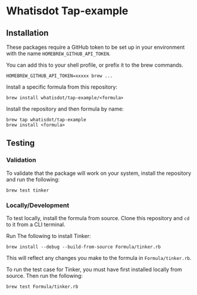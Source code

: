 # Whatisdot Tap-example

## Installation
These packages require a GitHub token to be set up in your environment with the name `HOMEBREW_GITHUB_API_TOKEN`.

You can add this to your shell profile, or prefix it to the brew commands.
```
HOMEBREW_GITHUB_API_TOKEN=xxxxx brew ...
```

Install a specific formula from this repository:
```
brew install whatisdot/tap-example/<formula>
```

Install the repository and then formula by name:
```
brew tap whatisdot/tap-example
brew install <formula>
```

## Testing

### Validation
To validate that the package will work on your system, install the repository and run the following:
```
brew test tinker
```

### Locally/Development
To test locally, install the formula from source. Clone this repository and `cd` to it from a CLI terminal.

Run The following to install Tinker:
```
brew install --debug --build-from-source Formula/tinker.rb
```

This will reflect any changes you make to the formula in `Formula/tinker.rb`.

To run the test case for Tinker, you must have first installed locally from source. Then run the following:
```
brew test Formula/tinker.rb
```
